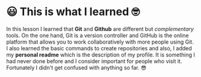 # :smiley: This is what I learned :nerd_face:

In this lesson I learned that **Git** and **Github** are different but *complementary* tools. 
On the one hand, Git is a version controller and GitHub is the online platform that allows you to work collaboratively with more people using Git.
I also learned the basic commands to create repositories and also, 
I added my **personal readme** which is the description of my profile. 
It is something I had never done before and I consider important for people who visit it. 
Fortunately I didn't get confused with anything so far. :sunglasses:
